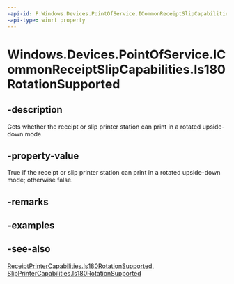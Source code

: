 ----api-id: P:Windows.Devices.PointOfService.ICommonReceiptSlipCapabilities.Is180RotationSupported
-api-type: winrt property
---<!-- Property syntaxpublic bool Is180RotationSupported { get; }--># Windows.Devices.PointOfService.ICommonReceiptSlipCapabilities.Is180RotationSupported## -descriptionGets whether the receipt or slip printer station can print in a rotated upside-down mode.## -property-valueTrue if the receipt or slip printer station can print in a rotated upside-down mode; otherwise false.## -remarks## -examples## -see-also[ReceiptPrinterCapabilities.Is180RotationSupported](receiptprintercapabilities_is180rotationsupported.md), [SlipPrinterCapabilities.Is180RotationSupported](slipprintercapabilities_is180rotationsupported.md)